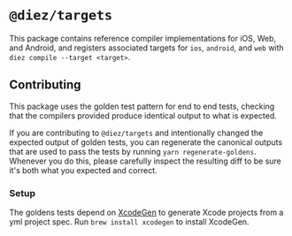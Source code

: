 # `@diez/targets`

This package contains reference compiler implementations for iOS, Web, and Android, and registers associated targets for `ios`, `android`, and `web` with `diez compile --target <target>`.

## Contributing

This package uses the golden test pattern for end to end tests, checking that the compilers provided produce identical output to what is expected.

If you are contributing to `@diez/targets` and intentionally changed the expected output of golden tests, you can regenerate the canonical outputs that are used to pass the tests by running `yarn regenerate-goldens`. Whenever you do this, please carefully inspect the resulting diff to be sure it's both what you expected and correct.

### Setup

The goldens tests depend on [XcodeGen](https://github.com/yonaskolb/XcodeGen) to generate Xcode projects from a yml project spec. Run `brew install xcodegen` to install XcodeGen.
